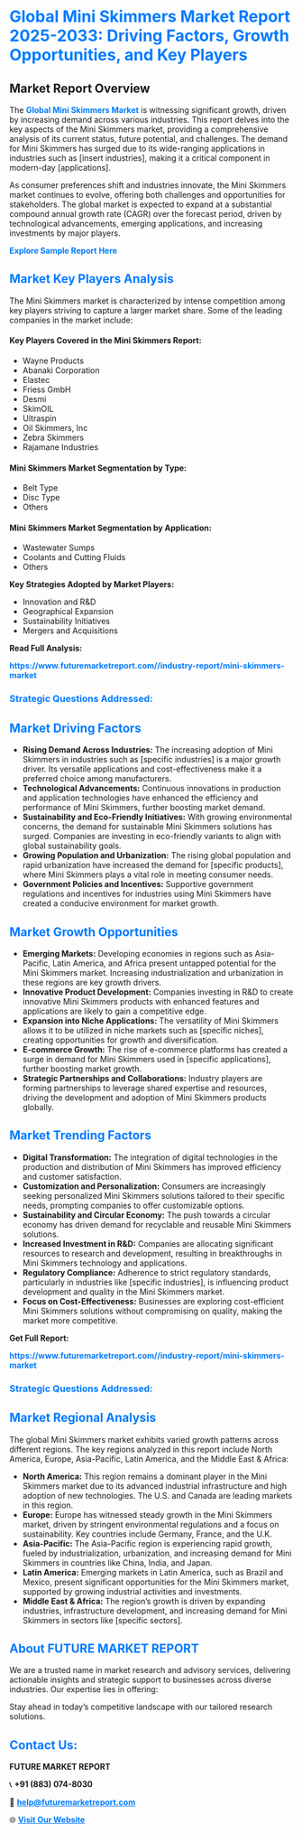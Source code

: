<h1 style="color: #007BFF;">Global Mini Skimmers Market Report 2025-2033: Driving Factors, Growth Opportunities, and Key Players</h1>

<section id="overview">
<h2>Market Report Overview</h2>
<p>The <a href="https://www.futuremarketreport.com//industry-report/mini-skimmers-market" style="color: #007BFF; text-decoration: none;"><strong>Global Mini Skimmers Market</strong></a> is witnessing significant growth, driven by increasing demand across various industries. This report delves into the key aspects of the Mini Skimmers market, providing a comprehensive analysis of its current status, future potential, and challenges. The demand for Mini Skimmers has surged due to its wide-ranging applications in industries such as [insert industries], making it a critical component in modern-day [applications].</p>
<p>As consumer preferences shift and industries innovate, the Mini Skimmers market continues to evolve, offering both challenges and opportunities for stakeholders. The global market is expected to expand at a substantial compound annual growth rate (CAGR) over the forecast period, driven by technological advancements, emerging applications, and increasing investments by major players.</p>
</section>

<section id="overview">
<p><a href="https://www.futuremarketreport.com//request-sample/reportId=49750" style="color: #007BFF; text-decoration: none;"><strong>Explore Sample Report Here</strong></a></p>
</section>

<section id="key-players">
<h2 style="color: #007BFF;">Market Key Players Analysis</h2>
<p>The Mini Skimmers market is characterized by intense competition among key players striving to capture a larger market share. Some of the leading companies in the market include:</p>
<h4>Key Players Covered in the Mini Skimmers Report:</h4>
<ul><li>Wayne Products</li><li>Abanaki Corporation</li><li>Elastec</li><li>Friess GmbH</li><li>Desmi</li><li>SkimOIL</li><li>Ultraspin</li><li>Oil Skimmers, Inc</li><li>Zebra Skimmers</li><li>Rajamane Industries</li></ul>
<h4>Mini Skimmers Market Segmentation by Type:</h4>
<ul><li>Belt Type</li><li>Disc Type</li><li>Others</li></ul>

<h4>Mini Skimmers Market Segmentation by Application:</h4>
<ul><li>Wastewater Sumps</li><li>Coolants and Cutting Fluids</li><li>Others</li></ul>
<p><strong>Key Strategies Adopted by Market Players:</strong></p>
<ul>
<li>Innovation and R&D</li>
<li>Geographical Expansion</li>
<li>Sustainability Initiatives</li>
<li>Mergers and Acquisitions</li>
</ul>
</section>

<section>
<p><strong>Read Full Analysis: </strong></p><a href="https://www.futuremarketreport.com//industry-report/mini-skimmers-market" style="color: #007BFF; text-decoration: none;"><strong>https://www.futuremarketreport.com//industry-report/mini-skimmers-market</strong></a>
<h3 style="color: #007BFF;">Strategic Questions Addressed:</h3>
</section>

<section id="driving-factors">
<h2 style="color: #007BFF;">Market Driving Factors</h2>
<ul>
<li><strong>Rising Demand Across Industries:</strong> The increasing adoption of Mini Skimmers in industries such as [specific industries] is a major growth driver. Its versatile applications and cost-effectiveness make it a preferred choice among manufacturers.</li>
<li><strong>Technological Advancements:</strong> Continuous innovations in production and application technologies have enhanced the efficiency and performance of Mini Skimmers, further boosting market demand.</li>
<li><strong>Sustainability and Eco-Friendly Initiatives:</strong> With growing environmental concerns, the demand for sustainable Mini Skimmers solutions has surged. Companies are investing in eco-friendly variants to align with global sustainability goals.</li>
<li><strong>Growing Population and Urbanization:</strong> The rising global population and rapid urbanization have increased the demand for [specific products], where Mini Skimmers plays a vital role in meeting consumer needs.</li>
<li><strong>Government Policies and Incentives:</strong> Supportive government regulations and incentives for industries using Mini Skimmers have created a conducive environment for market growth.</li>
</ul>
</section>

<section id="growth-opportunities">
<h2 style="color: #007BFF;">Market Growth Opportunities</h2>
<ul>
<li><strong>Emerging Markets:</strong> Developing economies in regions such as Asia-Pacific, Latin America, and Africa present untapped potential for the Mini Skimmers market. Increasing industrialization and urbanization in these regions are key growth drivers.</li>
<li><strong>Innovative Product Development:</strong> Companies investing in R&D to create innovative Mini Skimmers products with enhanced features and applications are likely to gain a competitive edge.</li>
<li><strong>Expansion into Niche Applications:</strong> The versatility of Mini Skimmers allows it to be utilized in niche markets such as [specific niches], creating opportunities for growth and diversification.</li>
<li><strong>E-commerce Growth:</strong> The rise of e-commerce platforms has created a surge in demand for Mini Skimmers used in [specific applications], further boosting market growth.</li>
<li><strong>Strategic Partnerships and Collaborations:</strong> Industry players are forming partnerships to leverage shared expertise and resources, driving the development and adoption of Mini Skimmers products globally.</li>
</ul>
</section>

<section id="trending-factors">
<h2 style="color: #007BFF;">Market Trending Factors</h2>
<ul>
<li><strong>Digital Transformation:</strong> The integration of digital technologies in the production and distribution of Mini Skimmers has improved efficiency and customer satisfaction.</li>
<li><strong>Customization and Personalization:</strong> Consumers are increasingly seeking personalized Mini Skimmers solutions tailored to their specific needs, prompting companies to offer customizable options.</li>
<li><strong>Sustainability and Circular Economy:</strong> The push towards a circular economy has driven demand for recyclable and reusable Mini Skimmers solutions.</li>
<li><strong>Increased Investment in R&D:</strong> Companies are allocating significant resources to research and development, resulting in breakthroughs in Mini Skimmers technology and applications.</li>
<li><strong>Regulatory Compliance:</strong> Adherence to strict regulatory standards, particularly in industries like [specific industries], is influencing product development and quality in the Mini Skimmers market.</li>
<li><strong>Focus on Cost-Effectiveness:</strong> Businesses are exploring cost-efficient Mini Skimmers solutions without compromising on quality, making the market more competitive.</li>
</ul>
</section>

<section>
<p><strong>Get Full Report: </strong></p><a href="https://www.futuremarketreport.com//industry-report/mini-skimmers-market" style="color: #007BFF; text-decoration: none;"><strong>https://www.futuremarketreport.com//industry-report/mini-skimmers-market</strong></a>
<h3 style="color: #007BFF;">Strategic Questions Addressed:</h3>
</section>


<section id="regional-analysis">
<h2 style="color: #007BFF;">Market Regional Analysis</h2>
<p>The global Mini Skimmers market exhibits varied growth patterns across different regions. The key regions analyzed in this report include North America, Europe, Asia-Pacific, Latin America, and the Middle East & Africa:</p>
<ul>
<li><strong>North America:</strong> This region remains a dominant player in the Mini Skimmers market due to its advanced industrial infrastructure and high adoption of new technologies. The U.S. and Canada are leading markets in this region.</li>
<li><strong>Europe:</strong> Europe has witnessed steady growth in the Mini Skimmers market, driven by stringent environmental regulations and a focus on sustainability. Key countries include Germany, France, and the U.K.</li>
<li><strong>Asia-Pacific:</strong> The Asia-Pacific region is experiencing rapid growth, fueled by industrialization, urbanization, and increasing demand for Mini Skimmers in countries like China, India, and Japan.</li>
<li><strong>Latin America:</strong> Emerging markets in Latin America, such as Brazil and Mexico, present significant opportunities for the Mini Skimmers market, supported by growing industrial activities and investments.</li>
<li><strong>Middle East & Africa:</strong> The region’s growth is driven by expanding industries, infrastructure development, and increasing demand for Mini Skimmers in sectors like [specific sectors].</li>
</ul>
</section>

<footer>
<h2 style="color: #007BFF;">About FUTURE MARKET REPORT</h2>
<p>We are a trusted name in market research and advisory services, delivering actionable insights and strategic support to businesses across diverse industries. Our expertise lies in offering:</p>

<p>Stay ahead in today’s competitive landscape with our tailored research solutions.</p>

<h2 style="color: #007BFF;">Contact Us:</h2>
<p><strong>FUTURE MARKET REPORT</strong></p>
<p>📞 <strong>+91 (883) 074-8030</strong></p>
<p>📧 <strong><a href="mailto:help@futuremarketreport.com" style="color: #007BFF;">help@futuremarketreport.com</a></strong></p>
<p>🌐 <strong><a href="https://www.futuremarketreport.com/" style="color: #007BFF;">Visit Our Website</a></strong></p>
</footer>